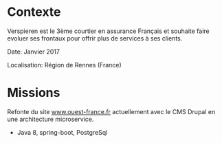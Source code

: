 # Contexte

Verspieren est le 3ème courtier en assurance Français et souhaite faire evoluer ses frontaux pour offrir plus de services à ses clients.

Date: Janvier 2017

Localisation: Région de Rennes (France)

# Missions

Refonte du site www.ouest-france.fr actuellement avec le CMS Drupal en une architecture microservice.

- Java 8, spring-boot, PostgreSql